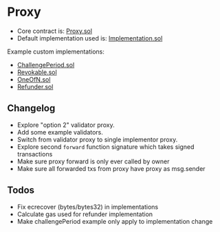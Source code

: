 # Proxy

- Core contract is: [Proxy.sol](src/proxy.sol)
- Default implementation used is: [Implementation.sol](examples/implementation.sol)

Example custom implementations:

- [ChallengePeriod.sol](examples/challengeperiod.sol)
- [Revokable.sol](examples/revokable.sol)
- [OneOfN.sol](examples/oneofn.sol)
- [Refunder.sol](examples/refunder.sol)

## Changelog

- Explore "option 2" validator proxy.
- Add some example validators.
- Switch from validator proxy to single implementor proxy.
- Explore second `forward` function signature which takes signed transactions
- Make sure proxy forward is only ever called by owner
- Make sure all forwarded txs from proxy have proxy as msg.sender

## Todos

- Fix ecrecover (bytes/bytes32) in implementations
- Calculate gas used for refunder implementation
- Make challengePeriod example only apply to implementation change
